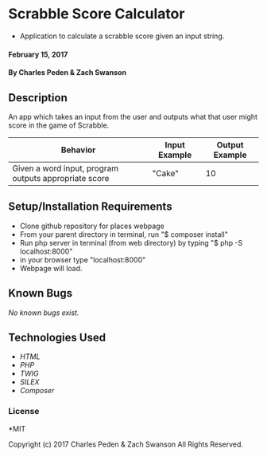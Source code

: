 # Scrabble Score Calculator

* Application to calculate a scrabble score given an input string.

#### February 15, 2017

#### By **Charles Peden & Zach Swanson**

## Description
  An app which takes an input from the user and outputs what that user might score in the game of Scrabble.

| Behavior | Input Example | Output Example |
|----------|---------------|----------------|
|Given a word input, program outputs appropriate score|"Cake"|10|


## Setup/Installation Requirements

*  Clone github repository for places webpage
*  From your parent directory in terminal, run "$ composer install"
*  Run php server in terminal (from web directory) by typing "$ php -S localhost:8000"
*  in your browser type "localhost:8000"
*  Webpage will load.

## Known Bugs
_No known bugs exist._

## Technologies Used
* _HTML_
* _PHP_
* _TWIG_
* _SILEX_
* _Composer_


### License
*MIT

Copyright (c) 2017 Charles Peden & Zach Swanson All Rights Reserved.
